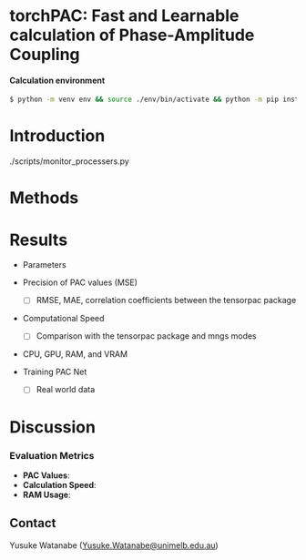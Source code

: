 # torchPAC: Fast and Learnable calculation of Phase-Amplitude Coupling

#### Calculation environment
```bash
$ python -m venv env && source ./env/bin/activate && python -m pip install -U pip && pip install -r requirements.txt
```

# Introduction

./scripts/monitor_processers.py

# Methods
<!-- - Implementation explanations
 !--   - [ ] Bandpass Filtering
 !--   - [ ] Hilbert Transformation
 !--   - [ ] Mutual Index -->
  
<!-- - Machine Specs
 !--   - [x] Rocky Linux v9.3
 !--       - [x] kernel version: 5.14.0-362.24.1.el9_3.x86_64
 !--   - [x] CPU: AMD Ryzen 9 7950X 16-Core Processor
 !--   - [x] GPU: NVIDIA GeForce RTX 4090
 !--   - [`./scripts/resource_info/resource_info.yaml`](./scripts/resource_info/resource_info.yaml) -->

<!-- - [ ] Data Preparation
 !--   - [x] Synthetic Signals
 !--     - mngs.dsp.demo_sig("pac")
 !--     - mngs.dsp.demo_sig("tensorpac")
 !--   - [ ] **Real Neuronal Signals** -->

# Results
- Parameters

- Precision of PAC values (MSE)
  - [ ] RMSE, MAE, correlation coefficients between the tensorpac package
  
- Computational Speed
  - [ ] Comparison with the tensorpac package and mngs modes

- CPU, GPU, RAM, and VRAM

  
- Training PAC Net
  - [ ] Real world data

# Discussion


### Evaluation Metrics

- **PAC Values**: 
- **Calculation Speed**: 
- **RAM Usage**: 

## Contact
Yusuke Watanabe (Yusuke.Watanabe@unimelb.edu.au)

